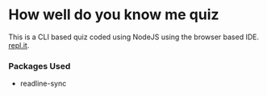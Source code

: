 # How well do you know me quiz

This is a CLI based quiz coded using NodeJS using the browser based IDE. [repl.it](https://repl.it/).

### Packages Used

* readline-sync
